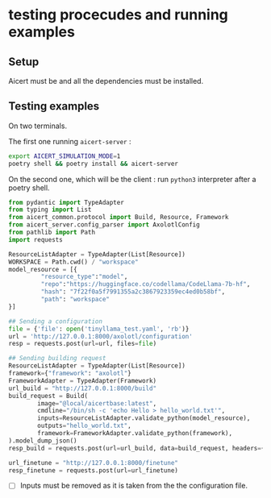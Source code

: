 # testing procecudes and running examples 

## Setup 
Aicert must be and all the dependencies must be installed. 

## Testing examples
On two terminals. 

The first one running `aicert-server` :
```bash 
export AICERT_SIMULATION_MODE=1
poetry shell && poetry install && aicert-server
```

On the second one, which will be the client :
run `python3` interpreter after a poetry shell. 

```python
from pydantic import TypeAdapter
from typing import List
from aicert_common.protocol import Build, Resource, Framework
from aicert_server.config_parser import AxolotlConfig
from pathlib import Path
import requests

ResourceListAdapter = TypeAdapter(List[Resource])
WORKSPACE = Path.cwd() / "workspace"
model_resource = [{
         "resource_type":"model",
         "repo":"https://huggingface.co/codellama/CodeLlama-7b-hf",
         "hash": "7f22f0a5f7991355a2c3867923359ec4ed0b58bf",
         "path": "workspace"
}]

## Sending a configuration 
file = {'file': open('tinyllama_test.yaml', 'rb')}
url = 'http://127.0.0.1:8000/axolotl/configuration'
resp = requests.post(url=url, files=file)

## Sending building request
ResourceListAdapter = TypeAdapter(List[Resource])
framework={"framework": "axolotl"}
FrameworkAdapter = TypeAdapter(Framework)
url_build = "http://127.0.0.1:8000/build"
build_request = Build(
        image="@local/aicertbase:latest",
        cmdline="/bin/sh -c 'echo Hello > hello_world.txt'",
        inputs=ResourceListAdapter.validate_python(model_resource),
        outputs="hello_world.txt",
        framework=FrameworkAdapter.validate_python(framework),
).model_dump_json()
resp_build = requests.post(url=url_build, data=build_request, headers={"Content-Type": "application/json"})

url_finetune = "http://127.0.0.1:8000/finetune"
resp_finetune = requests.post(url=url_finetune)

```

- [ ] Inputs must be removed as it is taken from the the configuration file. 
